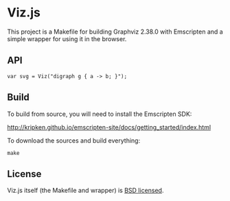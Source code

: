 # Viz.js

This project is a Makefile for building Graphviz 2.38.0 with Emscripten and a simple wrapper for using it in the browser.

## API

    var svg = Viz("digraph g { a -> b; }");

## Build

To build from source, you will need to install the Emscripten SDK:

  http://kripken.github.io/emscripten-site/docs/getting_started/index.html

To download the sources and build everything:

    make

## License

Viz.js itself (the Makefile and wrapper) is [BSD licensed](./LICENSE).
